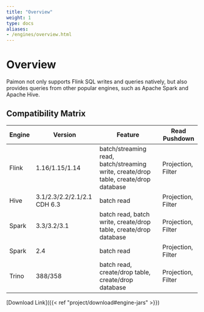 ```yaml
---
title: "Overview"
weight: 1
type: docs
aliases:
- /engines/overview.html
---
```

<!--
Licensed to the Apache Software Foundation (ASF) under one
or more contributor license agreements.  See the NOTICE file
distributed with this work for additional information
regarding copyright ownership.  The ASF licenses this file
to you under the Apache License, Version 2.0 (the
"License"); you may not use this file except in compliance
with the License.  You may obtain a copy of the License at

  http://www.apache.org/licenses/LICENSE-2.0

Unless required by applicable law or agreed to in writing,
software distributed under the License is distributed on an
"AS IS" BASIS, WITHOUT WARRANTIES OR CONDITIONS OF ANY
KIND, either express or implied.  See the License for the
specific language governing permissions and limitations
under the License.
-->

# Overview

Paimon not only supports Flink SQL writes and queries natively,
but also provides queries from other popular engines, such as
Apache Spark and Apache Hive.

## Compatibility Matrix

| Engine | Version | Feature | Read Pushdown |
|---|---|---|---|
| Flink | 1.16/1.15/1.14 | batch/streaming read, batch/streaming write, create/drop table, create/drop database | Projection, Filter |
| Hive      | 3.1/2.3/2.2/2.1/2.1 CDH 6.3 | batch read | Projection, Filter |
| Spark     | 3.3/3.2/3.1 | batch read, batch write, create/drop table, create/drop database | Projection, Filter |
| Spark     | 2.4 | batch read | Projection, Filter |
| Trino     | 388/358 | batch read, create/drop table, create/drop database | Projection, Filter |

[Download Link]({{< ref "project/download#engine-jars" >}})